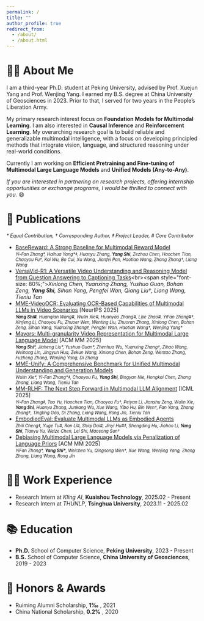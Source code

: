 ```yaml
---
permalink: /
title: ""
author_profile: true
redirect_from: 
  - /about/
  - /about.html
---
```


# 👨‍🎓 About Me
I am a third-year Ph.D. student at Peking University, advised by Prof. Xuejun Yang and Prof. Wenjing Yang. I earned my B.S. degree at China University of Geosciences in 2023. Prior to that, I served for two years in the People’s Liberation Army.

My primary research interest focus on **Foundation Models for Multimodal Learning**. I am also interested in **Causal Inference** and **Reinforcement Learning**. My overarching research goal is to build reliable and generalizable multimodal intelligence, with a focus on developing principled methods that integrate vision, language, and structured reasoning under real-world conditions.

Currently I am working on **Efficient Pretraining and Fine-tuning of Multimodal Large Language Models** and **Unified Models (Any-to-Any)**.

*If you are interested in partnering on research projects, offering internship opportunities or exchange programs, I would be thrilled to connect with you.* 😄


# 📝 Publications
<span style="font-size: 90%;">*\* Equal Contribution, † Corresponding Author, ‡ Project Leader, # Core Contributor*</span>
- [BaseReward: A Strong Baseline for Multimodal Reward Model](https://arxiv.org/abs/2509.16127)<br><span style="font-size: 80%;">*Yi-Fan Zhang\*, Haihua Yang\*‡, Huanyu Zhang, **Yang Shi**, Zezhou Chen, Haochen Tian, Chaoyou Fu†, Kai Wu, Bo Cui, Xu Wang, Jianfei Pan, Haotian Wang, Zhang Zhang†, Liang Wang*</span>
- [VersaVid-R1: A Versatile Video Understanding and Reasoning Model from Question Answering to Captioning Tasks](https://arxiv.org/abs/2506.09079?)<br><span style="font-size: 80%;">*Xinlong Chen, Yuanxing Zhang, Yushuo Guan, Bohan Zeng, **Yang Shi**, Sihan Yang, Pengfei Wan, Qiang Liu†, Liang Wang, Tieniu Tan*</span>
- [MME-VideoOCR: Evaluating OCR-Based Capabilities of Multimodal LLMs in Video Scenarios](https://mme-videoocr.github.io/) [NeurIPS 2025]<br><span style="font-size: 80%;">***Yang Shi#**, Huanqian Wang#, Wulin Xie#, Huanyao Zhang#, Lijie Zhao#, YiFan Zhang#†, Xinfeng Li, Chaoyou Fu, Zhuoer Wen, Wenting Liu, Zhuoran Zhang, Xinlong Chen, Bohan Zeng, Sihan Yang, Yuanxing Zhang‡, Pengfei Wan, Haotian Wang†, Wenjing Yang†*</span>
- [Mavors: Multi-granularity Video Representation for Multimodal Large Language Model](https://mavors-mllm.github.io/) [ACM MM 2025]<br><span style="font-size: 80%;">***Yang Shi**\*, Jiaheng Liu\*, Yushuo Guan\*, Zhenhua Wu, Yuanxing Zhang†, Zihao Wang, Weihong Lin, Jingyun Hua, Zekun Wang, Xinlong Chen, Bohan Zeng, Wentao Zhang, Fuzheng Zhang, Wenjing Yang, Di Zhang*</span>
- [MME-Unify: A Comprehensive Benchmark for Unified Multimodal Understanding and Generation Models](https://arxiv.org/abs/2504.03641)<br><span style="font-size: 80%;">*Wulin Xie\*, Yi-Fan Zhang\*‡, Chaoyou Fu, **Yang Shi**, Bingyan Nie, Hongkai Chen, Zhang Zhang, Liang Wang, Tieniu Tan*</span>
- [MM-RLHF: The Next Step Forward in Multimodal LLM Alignment](https://arxiv.org/abs/2502.10391) [ICML 2025]<br><span style="font-size: 80%;">*Yi-Fan Zhang‡, Tao Yu, Haochen Tian, Chaoyou Fu†, Peiyan Li, Jianshu Zeng, Wulin Xie, **Yang Shi**, Huanyu Zhang, Junkang Wu, Xue Wang, Yibo Hu, Bin Wen†, Fan Yang, Zhang Zhang†, Tingting Gao, Di Zhang, Liang Wang, Rong Jin, Tieniu Tan*</span>
- [EmbodiedEval: Evaluate Multimodal LLMs as Embodied Agents](https://arxiv.org/abs/2501.11858v1)<br><span style="font-size: 80%;">*Zhili Cheng‡, Yuge Tu\#, Ran Li\#, Shiqi Dai\#, Jinyi Hu\#‡, Shengding Hu, Jiahao Li, **Yang Shi**, Tianyu Yu, Weize Chen, Lei Shi, Maosong Sun†*</span>
- [Debiasing Multimodal Large Language Models via Penalization of Language Priors](https://arxiv.org/abs/2403.05262) [ACM MM 2025]<br><span style="font-size: 80%;">*YiFan Zhang\*, **Yang Shi\***, Weichen Yu, Qingsong Wen†, Xue Wang, Wenjing Yang, Zhang Zhang, Liang Wang, Rong Jin*</span>


# 👨‍💻 Work Experience
- Research Intern at *Kling AI*, **Kuaishou Technology**, 2025.02 - Present
- Research Intern at *THUNLP*, **Tsinghua University**, 2023.11 - 2025.02


# 📚 Education
- **Ph.D.** School of Computer Science, **Peking University**, 2023 - Present
- **B.S.** School of Computer Science, **China University of Geosciences**, 2019 - 2023


# 🌟 Honors & Awards
- Ruiming Alumni Scholarship, **1‰** , 2021
- China National Scholarship, **0.2%** , 2020